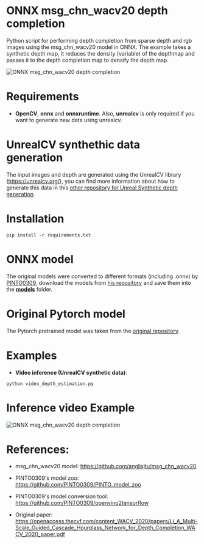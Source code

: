# ONNX msg_chn_wacv20 depth completion
Python script for performing depth completion from sparse depth and rgb images using the msg_chn_wacv20 model in ONNX. The example takes a synthetic depth map, it reduces the density (variable) of the depthmap and passes it to the depth completion map to densify the depth map.

![ONNX msg_chn_wacv20 depth completion](https://github.com/ibaiGorordo/ONNX-msg_chn_wacv20-depth-completion/blob/main/doc/img/out.png)

# Requirements

 * **OpenCV**, **onnx** and **onnxruntime**. Also, **unrealcv** is only required if you want to generate new data using unrealcv.

# UnrealCV synthethic data generation
The input images and depth are generated using the UnrealCV library (https://unrealcv.org/), you can find more information about how to generate this data in this [other repository for Unreal Synthetic depth generation](https://github.com/ibaiGorordo/UnrealCV-stereo-depth-generation).

# Installation
```
pip install -r requirements.txt
```

# ONNX model
The original models were converted to different formats (including .onnx) by [PINTO0309](https://github.com/PINTO0309), download the models from [his repository](https://github.com/PINTO0309/PINTO_model_zoo/tree/main/160_msg_chn_wacv20) and save them into the **[models](https://github.com/ibaiGorordo/ONNX-msg_chn_wacv20-depth-completion/tree/main/models)** folder.

# Original Pytorch model
The Pytorch pretrained model was taken from the [original repository](https://github.com/anglixjtu/msg_chn_wacv20).

# Examples

  * **Video inference (UnrealCV synthetic data)**:

 ```
 python video_depth_estimation.py
 ```

# Inference video Example
![ONNX msg_chn_wacv20 depth completion](https://github.com/ibaiGorordo/ONNX-msg_chn_wacv20-depth-completion/blob/main/doc/img/msg_chn_wacv20-depth-completion.gif)

# References:
* msg_chn_wacv20 model: https://github.com/anglixjtu/msg_chn_wacv20
* PINTO0309's model zoo: https://github.com/PINTO0309/PINTO_model_zoo
* PINTO0309's model conversion tool: https://github.com/PINTO0309/openvino2tensorflow

* Original paper:
https://openaccess.thecvf.com/content_WACV_2020/papers/Li_A_Multi-Scale_Guided_Cascade_Hourglass_Network_for_Depth_Completion_WACV_2020_paper.pdf


